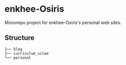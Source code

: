 # enkhee-Osiris

Monorepo project for enkhee-Osiris's personal web sites.

## Structure

```text
├── blog
├── curriculum_vitae
└── personal
```
